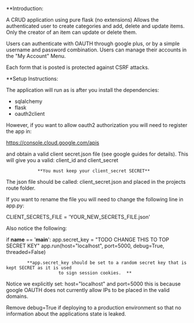 

**Introduction:

A CRUD application using pure flask (no extensions)
Allows the authenticated user to create categories and add, delete and update items.
Only the creator of an item can update or delete them.

Users can authenticate with OAUTH through google plus, or by a simple username and password combination.
Users can manage their accounts in the "My Account" Menu.

Each form that is posted is protected against CSRF attacks.


**Setup Instructions:

The application will run as is after you install the dependencies:

- sqlalchemy
- flask
- oauth2client

However, if you want to allow oauth2 authorization you will need to register the app
in:

https://console.cloud.google.com/apis

and obtain a valid client secret.json file (see google guides for details).
This will give you a valid: client_id and client_secret

                **You must keep your client_secret SECRET**


The json file should be called: client_secret.json and placed in the projects route folder.

If you want to rename the file you will need to change the following line in app.py:

CLIENT_SECRETS_FILE = 'YOUR_NEW_SECRETS_FILE.json'


Also notice the following:


if __name__ == '__main__':
    app.secret_key = "TODO CHANGE THIS TO TOP SECRET KEY"
    app.run(host="localhost", port=5000, debug=True, threaded=False)

            **app.secret_key should be set to a random secret key that is kept SECRET as it is used
                        to sign session cookies.  **

Notice we explicitly set: host="localhost" and port=5000 this is because google OAUTH does
not currently allow IPs to be placed in the valid domains.

Remove debug=True if deploying to a production environment so that no information about the
applications state is leaked.
